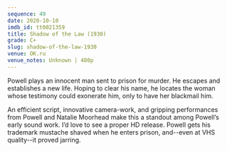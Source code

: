 ```yaml
---
sequence: 49
date: 2020-10-10
imdb_id: tt0021359
title: Shadow of the Law (1930)
grade: C+
slug: shadow-of-the-law-1930
venue: OK.ru
venue_notes: Unknown | 480p
---
```


Powell plays an innocent man sent to prison for murder. He escapes and establishes a new life. Hoping to clear his name, he locates the woman whose testimony could exonerate him, only to have her blackmail him.

<!-- end -->

An efficient script, innovative camera-work, and gripping performances from Powell and Natalie Moorhead make this a standout among Powell’s early sound work. I’d love to see a proper HD release. Powell gets his trademark mustache shaved when he enters prison, and--even at VHS quality--it proved jarring.
